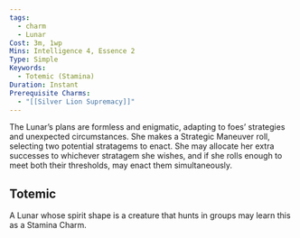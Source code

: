 ```yaml
---
tags:
  - charm
  - Lunar
Cost: 3m, 1wp
Mins: Intelligence 4, Essence 2
Type: Simple
Keywords:
  - Totemic (Stamina)
Duration: Instant
Prerequisite Charms:
  - "[[Silver Lion Supremacy]]"
---
```

The Lunar’s plans are formless and enigmatic, adapting to foes’ strategies and unexpected circumstances. She makes a Strategic Maneuver roll, selecting two potential stratagems to enact. She may allocate her extra successes to whichever stratagem she wishes, and if she rolls enough to meet both their thresholds, may enact them simultaneously. 
## Totemic 

A Lunar whose spirit shape is a creature that hunts in groups may learn this as a Stamina Charm.